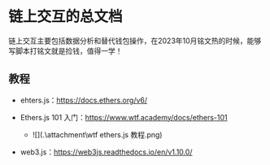 # 链上交互的总文档

链上交互主要包括数据分析和替代钱包操作，在2023年10月铭文热的时候，能够写脚本打铭文就是捡钱，值得一学！

## 教程

- ehters.js：https://docs.ethers.org/v6/
- Ethers.js 101 入门：https://www.wtf.academy/docs/ethers-101
  - ![](.\attachment\wtf ethers.js 教程.png)

- web3.js：https://web3js.readthedocs.io/en/v1.10.0/